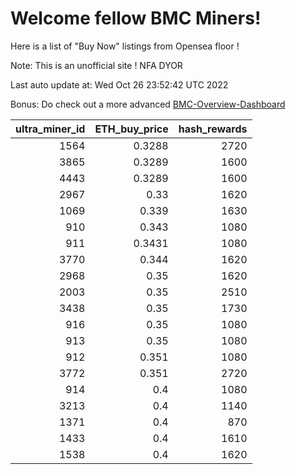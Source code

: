 # Welcome fellow BMC Miners!
Here is a list of "Buy Now" listings from Opensea floor !

Note: This is an unofficial site ! NFA DYOR

Last auto update at: Wed Oct 26 23:52:42 UTC 2022

Bonus: Do check out a more advanced [BMC-Overview-Dashboard](https://dune.com/defifunk/BMC-Overview-Dashboard)


|   ultra_miner_id |   ETH_buy_price |   hash_rewards |
|-----------------:|----------------:|---------------:|
|             1564 |          0.3288 |           2720 |
|             3865 |          0.3289 |           1600 |
|             4443 |          0.3289 |           1600 |
|             2967 |          0.33   |           1620 |
|             1069 |          0.339  |           1630 |
|              910 |          0.343  |           1080 |
|              911 |          0.3431 |           1080 |
|             3770 |          0.344  |           1620 |
|             2968 |          0.35   |           1620 |
|             2003 |          0.35   |           2510 |
|             3438 |          0.35   |           1730 |
|              916 |          0.35   |           1080 |
|              913 |          0.35   |           1080 |
|              912 |          0.351  |           1080 |
|             3772 |          0.351  |           2720 |
|              914 |          0.4    |           1080 |
|             3213 |          0.4    |           1140 |
|             1371 |          0.4    |            870 |
|             1433 |          0.4    |           1610 |
|             1538 |          0.4    |           1620 |